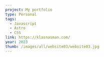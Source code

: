 ```yaml
---
project: My portfolio
type: Personal
tags:
  - Javascript
  - Astro
  - CSS
link: https://klasnasman.com/
year: 2023
thumb: /images/all/website03/website03.jpg
---
```

